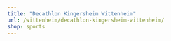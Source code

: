 ```yaml
---
title: "Decathlon Kingersheim Wittenheim"
url: /wittenheim/decathlon-kingersheim-wittenheim/
shop: sports
---
```

